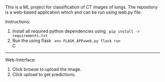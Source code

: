 This is a ML project for classification of CT images of lungs. The repository is a web-based application which and can be run using web.py file. 

Instructions:
1. Install all required python dependencies using <code> pip install -r requirements.txt </code>
2. Run the using flask <code> env FLASK_APP=web.py flask run </code>C

___
Web-Interface:
1. Click browse to upload the image.
2. Click upload to get predictions.
